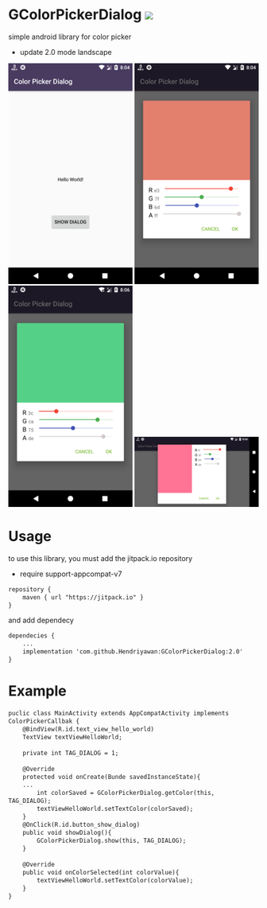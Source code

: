 # GColorPickerDialog [![](https://jitpack.io/v/Hendriyawan/GColorPickerDialog.svg)](https://jitpack.io/#Hendriyawan/GColorPickerDialog)
simple android library for color picker
* update 2.0 mode landscape
<img src="https://raw.githubusercontent.com/Hendriyawan/GColorPickerDialog/master/ss_1.png" width="250"/>
<img src="https://raw.githubusercontent.com/Hendriyawan/GColorPickerDialog/master/ss_2.png" width="250"/>
<img src="https://raw.githubusercontent.com/Hendriyawan/GColorPickerDialog/master/ss_3.png" width="250"/>
<img src="https://raw.githubusercontent.com/Hendriyawan/GColorPickerDialog/master/ss_4.png" width="250"/>

# Usage
to use this library, you must add the jitpack.io repository
* require support-appcompat-v7
```
repository {
	maven { url "https://jitpack.io" }
}
```

and add dependecy
```
dependecies {
	...
	implementation 'com.github.Hendriyawan:GColorPickerDialog:2.0'
}
```

# Example
```
puclic class MainActivity extends AppCompatActivity implements ColorPickerCallbak {
	@BindView(R.id.text_view_hello_world)
	TextView textViewHelloWorld;

	private int TAG_DIALOG = 1;
	
	@Override
	protected void onCreate(Bunde savedInstanceState){
	...
		int colorSaved = GColorPickerDialog.getColor(this, TAG_DIALOG);
		textViewHelloWorld.setTextColor(colorSaved);
	}
	@OnClick(R.id.button_show_dialog)
	public void showDialog(){
		GColorPickerDialog.show(this, TAG_DIALOG);
	}

	@Override
	public void onColorSelected(int colorValue){
		textViewHelloWorld.setTextColor(colorValue);
	}
}
```
